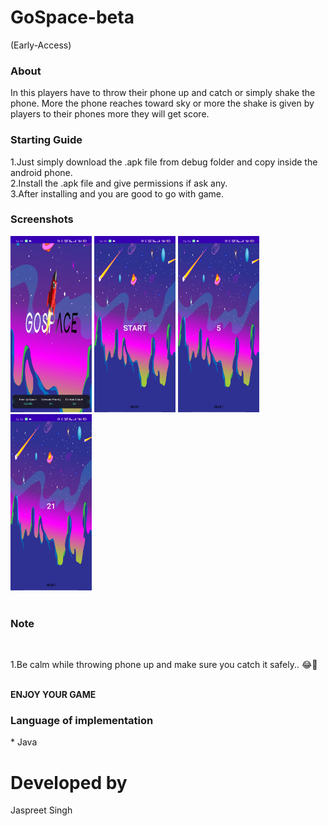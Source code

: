 # GoSpace-beta
(Early-Access)

<h3>About</h3>
In this players have to throw their phone up and catch or simply shake the phone. More the phone reaches toward sky or more the shake is given by players to their phones more they will get score.
<br>
<h3>Starting Guide</h3>
1.Just simply download the .apk file from debug folder and copy inside the android phone.<br>
2.Install the .apk file and give permissions if ask any.<br>
3.After installing and you are good to go with game.
<br>
<h3>Screenshots</h3>
<div>
<img src="./screenshot/1.jpg" width=130/>
<img src="./screenshot/2.jpg" width=130/>
<img src="./screenshot/3.jpg" width=130/>
<img src="./screenshot/4.jpg" width=130/>
</div>
<br>

<h3>Note</h3>
<br>
<p>1.Be calm while throwing phone up and make sure you catch it safely.. 😂🤞</p>
<br>
<b>ENJOY YOUR GAME</b>
</br>

<h3>Language of implementation</h3>
* Java

<br>

# Developed by
 Jaspreet Singh
<br>
